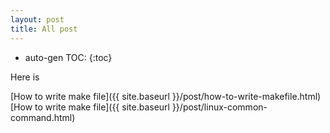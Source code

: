 ```yaml
---
layout: post
title: All post
---
```


* auto-gen TOC:
{:toc}

Here is 

[How to write make file]({{ site.baseurl }}/post/how-to-write-makefile.html)
[How to write make file]({{ site.baseurl }}/post/linux-common-command.html)
